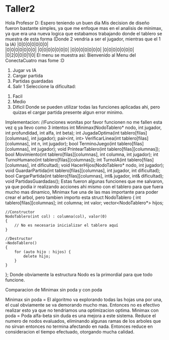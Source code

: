 # Taller2
Hola Profesor D: Espero teniendo un buen dia
Mis decision de diseño fueron bastante simples, ya que me enfoque mas en el analisis de minimax, ya que era una nueva logica que estabamos trabajando donde el tablero se muestra de esta forma (Donde 2 vendria a ser el jugador, mientras que el 1 la IA)
|0|0|0|0|0|0|0|    
|0|0|0|0|0|0|0|
|0|0|0|0|0|0|0|
|0|0|0|0|0|0|0|
|0|0|0|0|0|0|0|
|0|2|0|0|0|1|0|
El menu se muestra asi:
Bienvenido al Menu del ConectaCuatro mas fome :D 
1) Jugar vs IA
2) Cargar partida
3) Partidas guardadas
4) Salir
1
Seleccione la dificultad:
1. Facil
2. Medio
3. Dificil
Donde se pueden utilizar todas las funciones aplicadas ahi, pero quizas el cargar partida presente algun error minimo.

Implementacion: 
//Funciones wonitas por favor funcionen no me fallen esta vez q ya llevo como 3 intentos
int Minimax(NodoTablero* nodo, int jugador, int profundidad, int alfa, int beta);
int JugadaOptima(int tablero[filas][columnas], int jugador);
pair<int, int> VerificarLinea(int tablero[filas][columnas], int n, int jugador);
bool TerminoJuego(int tablero[filas][columnas], int jugador);
void PrintearTablero(int tablero[filas][columnas]);
bool Movimiento(int tablero[filas][columnas], int columna, int jugador);
int TurnoHumano(int tablero[filas][columnas]);
int TurnoIA(int tablero[filas][columnas], int dificultad);
void HacerHijos(NodoTablero* nodo, int jugador);
void GuardarPartida(int tablero[filas][columnas], int jugador, int dificultad);
bool CargarPartida(int tablero[filas][columnas], int& jugador, int& dificultad);
void PartidasGuardadas();
Estas fueron algunas funciones que me salvaron, ya que podia ir realizando acciones ahi mismo con el tablero para que fuera mucho mas dinamico, Minimax fue una de las mas importante para poder crear el arbol, pero tambien importo esta
struct NodoTablero 
{
    int tablero[filas][columnas];
    int columna;
    int valor;
    vector<NodoTablero*> hijos;

    //Constructor
    NodoTablero(int col) : columna(col), valor(0) 
    {
        // No es necesario inicializar el tablero aquí
    }

    //Destructor
    ~NodoTablero() 
    {
        for (auto hijo : hijos) {
            delete hijo;
        }
    }
};
Donde obviamente la estructura Nodo es la primordial para que todo funcione.

Comparacion de Minimax sin poda y con poda

Minimax sin poda = El algoritmo va explorando todas las hojas una por una, el cual obviamente se va demorando mucho mas. Entonces no es efectivo realizar esto ya que no tendriamos una optimizacion optima. 
Minimax con poda = Poda alfa-beta sin duda es una mejora a este sistema. Reduce el numero de nodos evaluados, eliminando algunas ramas de los arboles que no sirvan entonces no termina afectando en nada. Entonces reduce en consideracion el tiempo efectuado, otorgando mucha calidad.
